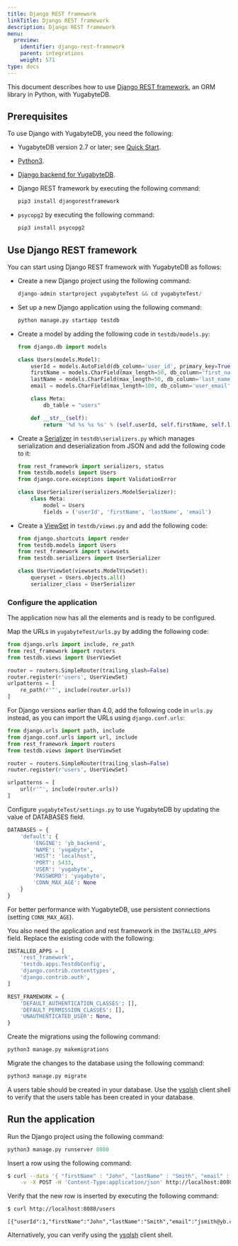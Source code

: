 ```yaml
---
title: Django REST framework
linkTitle: Django REST framework
description: Django REST framework
menu:
  preview:
    identifier: django-rest-framework
    parent: integrations
    weight: 571
type: docs
---
```


This document describes how to use [Django REST framework](https://www.django-rest-framework.org/), an ORM library in Python, with YugabyteDB.

## Prerequisites

To use Django with YugabyteDB, you need the following:

- YugabyteDB version 2.7 or later; see [Quick Start](../../quick-start/).
- [Python3](https://www.python.org/downloads/).
- [Django backend for YugabyteDB](https://github.com/yugabyte/yb-django).
- Django REST framework by executing the following command:

    ```sh
    pip3 install djangorestframework
    ```

- `psycopg2` by executing the following command:

    ```sh
    pip3 install psycopg2
    ```

## Use Django REST framework

You can start using Django REST framework with YugabyteDB as follows:

- Create a new Django project using the following command:

    ```python
    django-admin startproject yugabyteTest && cd yugabyteTest/
    ```

- Set up a new Django application using the following command:

    ```python
    python manage.py startapp testdb
    ```

- Create a model by adding the following code in `testdb/models.py`:

    ```python
    from django.db import models

    class Users(models.Model):
        userId = models.AutoField(db_column='user_id', primary_key=True, serialize=False)
        firstName = models.CharField(max_length=50, db_column='first_name')
        lastName = models.CharField(max_length=50, db_column='last_name')
        email = models.CharField(max_length=100, db_column='user_email')

        class Meta:
            db_table = "users"

        def __str__(self):
            return '%d %s %s %s' % (self.userId, self.firstName, self.lastName, self.email)
    ```

- Create a [Serializer](https://www.django-rest-framework.org/api-guide/serializers/) in  `testdb\serializers.py` which manages serialization and deserialization from JSON and add the following code to it:

    ```python
    from rest_framework import serializers, status
    from testdb.models import Users
    from django.core.exceptions import ValidationError

    class UserSerializer(serializers.ModelSerializer):
        class Meta:
            model = Users
            fields = ('userId', 'firstName', 'lastName', 'email')
    ```

- Create a [ViewSet](https://www.django-rest-framework.org/api-guide/viewsets/) in `testdb/views.py` and add the following code:

    ```python
    from django.shortcuts import render
    from testdb.models import Users
    from rest_framework import viewsets
    from testdb.serializers import UserSerializer

    class UserViewSet(viewsets.ModelViewSet):
        queryset = Users.objects.all()
        serializer_class = UserSerializer
    ```

### Configure the application

The application now has all the elements and is ready to be configured.

Map the URLs in `yugabyteTest/urls.py` by adding the following code:

```python
from django.urls import include, re_path
from rest_framework import routers
from testdb.views import UserViewSet

router = routers.SimpleRouter(trailing_slash=False)
router.register(r'users', UserViewSet)
urlpatterns = [
    re_path(r'^', include(router.urls))
]
```

For Django versions earlier than 4.0, add the following code in `urls.py` instead, as you can import the URLs using `django.conf.urls`:

```python
from django.urls import path, include
from django.conf.urls import url, include
from rest_framework import routers
from testdb.views import UserViewSet

router = routers.SimpleRouter(trailing_slash=False)
router.register(r'users', UserViewSet)

urlpatterns = [
    url(r'^', include(router.urls))
]
```

Configure `yugabyteTest/settings.py` to use YugabyteDB by updating the value of DATABASES field.

```python
DATABASES = {
    'default': {
        'ENGINE': 'yb_backend',
        'NAME': 'yugabyte',
        'HOST': 'localhost',
        'PORT': 5433,
        'USER': 'yugabyte',
        'PASSWORD': 'yugabyte',
        'CONN_MAX_AGE': None
    }
}
```

For better performance with YugabyteDB, use persistent connections (setting `CONN_MAX_AGE`).

You also need the application and rest framework in the `INSTALLED_APPS` field. Replace the existing code with the following:

```python
INSTALLED_APPS = [
    'rest_framework',
    'testdb.apps.TestdbConfig',
    'django.contrib.contenttypes',
    'django.contrib.auth',
]

REST_FRAMEWORK = {
    'DEFAULT_AUTHENTICATION_CLASSES': [],
    'DEFAULT_PERMISSION_CLASSES': [],
    'UNAUTHENTICATED_USER': None,
}
```

Create the migrations using the following command:

```python
python3 manage.py makemigrations
```

Migrate the changes to the database using the following command:

```python
python3 manage.py migrate
```

A users table should be created in your database. Use the [ysqlsh](../../explore/ysql-language-features/databases-schemas-tables/#list-tables) client shell to verify that the users table has been created in your database.

## Run the application

Run the Django project using the following command:

```python
python3 manage.py runserver 8080
```

Insert a row using the following command:

```sh
$ curl --data '{ "firstName" : "John", "lastName" : "Smith", "email" : "jsmith@yb.com" }' \
    -v -X POST -H 'Content-Type:application/json' http://localhost:8080/users
```

Verify that the new row is inserted by executing the following command:

```sh
$ curl http://localhost:8080/users
```

```output
[{"userId":1,"firstName":"John","lastName":"Smith","email":"jsmith@yb.com"}]
```

Alternatively, you can verify using the [ysqlsh](../../explore/ysql-language-features/databases-schemas-tables/#describe-a-table) client shell.
